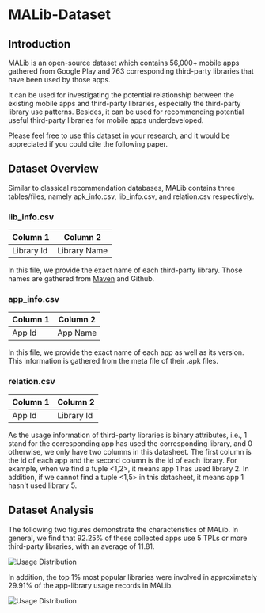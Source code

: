 # MALib-Dataset

## Introduction

MALib is an open-source dataset which contains 56,000+ mobile apps gathered from Google Play and 763 corresponding third-party libraries that have been used by those apps. 

It can be used for investigating the potential relationship between the existing mobile apps and third-party libraries, especially the third-party library use patterns. Besides, it can be used for recommending potential useful third-party libraries for mobile apps underdeveloped.

Please feel free to use this dataset in your research, and it would be appreciated if you could cite the following paper.

## Dataset Overview
Similar to classical recommendation databases, MALib contains three tables/files, namely apk_info.csv, lib_info.csv, and relation.csv respectively.

### lib_info.csv
|Column 1|Column 2
|---|---|
|Library Id|Library Name|
In this file, we provide the exact name of each third-party library. Those names are gathered from [Maven](https://mvnrepository.com/)  and Github.

### app_info.csv
|Column 1|Column 2
|---|---|
|App Id|App Name|
In this file, we provide the exact name of each app as well as its version. This information is gathered from the meta file of their .apk files.

### relation.csv
|Column 1|Column 2
|---|---|
|App Id|Library Id|

As the usage information of third-party libraries is binary attributes, i.e., 1 stand for the corresponding app has used the corresponding library, and 0 otherwise, we only have two columns in this datasheet. The first column is the id of each app and the second column is the id of each library. For example, when we find a tuple <1,2>, it means app 1 has used library 2. In addition, if we cannot find a tuple <1,5> in this datasheet, it means app 1 hasn't used library 5. 

## Dataset Analysis

The following two figures demonstrate the characteristics of MALib. In general, we find that 92.25\% of these collected apps use 5 TPLs or more third-party libraries, with an average of 11.81.

![Usage Distribution](https://github.com/malibdata/MALib-Dataset/blob/master/Analysis01.png)

In addition, the top 1\% most popular libraries were involved in approximately 29.91\% of the app-library usage records in MALib.

![Usage Distribution](https://github.com/malibdata/MALib-Dataset/blob/master/Analysis02.png)

